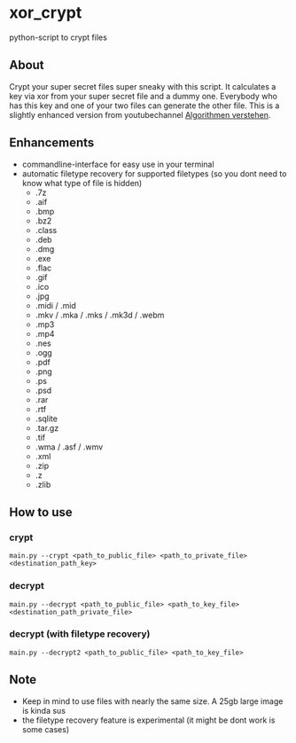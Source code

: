 # xor_crypt
python-script to crypt files

## About
Crypt your super secret files super sneaky with this script. It calculates a key via xor from your super secret file and a dummy one. Everybody who has this key and one of your two files can generate the other file. This is a slightly enhanced version from youtubechannel [Algorithmen verstehen](https://www.youtube.com/c/Algorithmenverstehen).

## Enhancements
* commandline-interface for easy use in your terminal
* automatic filetype recovery for supported filetypes (so you dont need to know what type of file is hidden)
  * .7z
  * .aif
  * .bmp
  * .bz2
  * .class
  * .deb
  * .dmg
  * .exe
  * .flac
  * .gif
  * .ico
  * .jpg
  * .midi / .mid
  * .mkv / .mka / .mks / .mk3d / .webm
  * .mp3
  * .mp4
  * .nes
  * .ogg
  * .pdf
  * .png
  * .ps
  * .psd
  * .rar
  * .rtf
  * .sqlite
  * .tar.gz
  * .tif
  * .wma / .asf / .wmv
  * .xml
  * .zip
  * .z
  * .zlib

## How to use
### crypt 
```
main.py --crypt <path_to_public_file> <path_to_private_file> <destination_path_key>
```

### decrypt 
```
main.py --decrypt <path_to_public_file> <path_to_key_file> <destination_path_private_file>
```

### decrypt (with filetype recovery)
```
main.py --decrypt2 <path_to_public_file> <path_to_key_file>
```

## Note
* Keep in mind to use files with nearly the same size. A 25gb large image is kinda sus
* the filetype recovery feature is experimental (it might be dont work is some cases)
